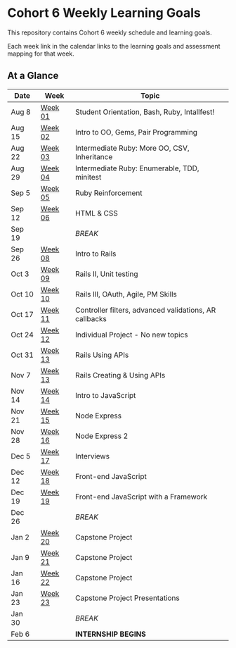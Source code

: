 # Cohort 6 Weekly Learning Goals
This repository contains Cohort 6 weekly schedule and learning goals.

Each week link in the calendar links to the learning goals and assessment mapping for that week.


## At a Glance

| Date    | Week                | Topic
|---------|---------------------|-----------------------------------------
| Aug 8   | [Week 01](week-1.md)  | Student Orientation, Bash, Ruby, Intallfest!
| Aug 15  | [Week 02](week-2.md)  | Intro to OO, Gems, Pair Programming
| Aug 22  | [Week 03](week-3.md)  | Intermediate Ruby: More OO, CSV, Inheritance
| Aug 29  | [Week 04](week-4.md)  | Intermediate Ruby: Enumerable, TDD, minitest
| Sep 5   | [Week 05](week-5.md)  | Ruby Reinforcement
| Sep 12  | [Week 06](week-6.md)  | HTML & CSS
| Sep 19  |                     | _BREAK_
| Sep 26  | [Week 08](week-8.md)  | Intro to Rails
| Oct 3   | [Week 09](week-9.md)  | Rails II, Unit testing
| Oct 10  | [Week 10](week-10.md)  | Rails III, OAuth, Agile, PM Skills
| Oct 17  | [Week 11](week-11.md) | Controller filters, advanced validations, AR callbacks
| Oct 24  | [Week 12](week-12.md) | Individual Project - No new topics
| Oct 31  | [Week 13](week-13.md) | Rails Using APIs
| Nov 7   | [Week 13](#week-13) | Rails Creating & Using APIs
| Nov 14  | [Week 14](#week-14) | Intro to JavaScript
| Nov 21  | [Week 15](#week-15) | Node Express
| Nov 28  | [Week 16](#week-16) | Node Express 2
| Dec 5   | [Week 17](#week-17) | Interviews
| Dec 12  | [Week 18](#week-18) | Front-end JavaScript
| Dec 19  | [Week 19](#week-19) | Front-end JavaScript with a Framework
| Dec 26  |                     | _BREAK_
| Jan 2   | [Week 20](#week-20) | Capstone Project
| Jan 9   | [Week 21](#week-21) | Capstone Project
| Jan 16  | [Week 22](#week-22) | Capstone Project
| Jan 23  | [Week 23](#week-23) | Capstone Project Presentations
| Jan 30  |                     | _BREAK_
| Feb 6   |                     | __INTERNSHIP BEGINS__
